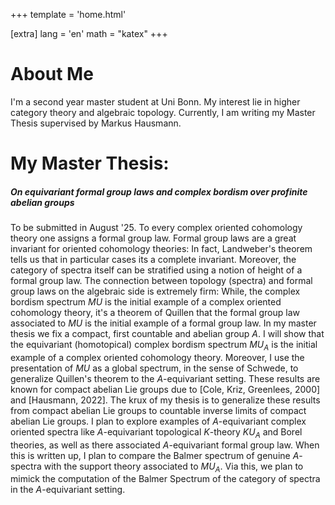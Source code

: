 +++
template = 'home.html'

[extra]
lang = 'en'
math = "katex"
+++

# About Me
I'm a second year master student at Uni Bonn. My interest lie in higher category theory and algebraic topology. Currently, I am writing my Master Thesis supervised by Markus Hausmann.
# My Master Thesis:
##### On equivariant formal group laws and complex bordism over profinite abelian groups
To be submitted in August '25.
To every complex oriented cohomology theory one assigns a formal group law. Formal group laws are a great invariant for oriented cohomology theories: In fact, Landweber's theorem tells us that in particular cases its a complete invariant. Moreover, the category of spectra itself can be stratified using a notion of height of a formal group law. The connection between topology (spectra) and formal group laws on the algebraic side is extremely firm: While, the complex bordism spectrum $MU$ is the initial example of a complex oriented cohomology theory, it's a theorem of Quillen that the formal group law associated to $MU$ is the initial example of a formal group law.
In my master thesis we fix a compact, first countable and abelian group $A$. I will show that the equivariant (homotopical) complex bordism spectrum $MU_A$ is the initial example of a complex oriented cohomology theory. Moreover, I use the presentation of $MU$ as a global spectrum, in the sense of Schwede, to generalize Quillen's theorem to the $A$-equivariant setting. These results are known for compact abelian Lie groups due to [Cole, Kriz, Greenlees, 2000] and [Hausmann, 2022]. The krux of my thesis is to generalize these results from compact abelian Lie groups to countable inverse limits of compact abelian Lie groups. I plan to explore examples of $A$-equivariant complex oriented spectra like $A$-equivariant topological $K$-theory $KU_A$ and Borel theories, as well as there associated $A$-equivariant formal group law.
When this is written up, I plan to compare the Balmer spectrum of genuine $A$-spectra with the support theory associated to $MU_A$. Via this, we plan to mimick the computation of the Balmer Spectrum of the category of spectra in the $A$-equivariant setting.
